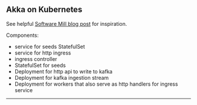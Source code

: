 Akka on Kubernetes
---

See helpful [Software Mill blog post] for inspiration.

Components:

 * service for seeds StatefulSet
 * service for http ingress
 * ingress controller
 * StatefulSet for seeds
 * Deployment for http api to write to kafka
 * Deployment for kafka ingestion stream
 * Deployment for workers that also serve as http handlers for ingress service

---
[Software Mill blog post]: https://medium.com/google-cloud/clustering-akka-in-kubernetes-with-statefulset-and-deployment-459c0e05f2ea
